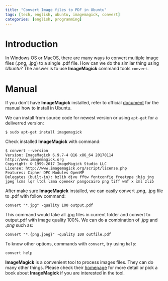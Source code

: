 ```yaml
---
title: "Convert Image files to PDF in Ubuntu"
tags: [tech, english, ubuntu, imagemagick, convert]
categories: [english, programming]
---
```


# Introduction

In Windows OS or MacOS, there are many ways to convert multiple image files (.png, .jpg) to a single .pdf file. How can we do the similar thing using *Ubuntu*? The answer is to use **ImageMagick** command tools `convert`.

<script async src="//pagead2.googlesyndication.com/pagead/js/adsbygoogle.js"></script>
<ins class="adsbygoogle"
     style="display:block; text-align:center;"
     data-ad-layout="in-article"
     data-ad-format="fluid"
     data-ad-client="ca-pub-2750437710821247"
     data-ad-slot="8905029259"></ins>
<script>
     (adsbygoogle = window.adsbygoogle || []).push({});
</script>

# Manual

If you don't have **ImageMagick** installed, refer to official [document]() for the manual how to install in Ubuntu.

We can install from source code for newest version or using `apt-get` for a deliverred version:

```
$ sudo apt-get install imagemagick
```

Check installed **ImageMagick** with command:

```
$ convert --version
Version: ImageMagick 6.9.7-4 Q16 x86_64 20170114 http://www.imagemagick.org
Copyright: © 1999-2017 ImageMagick Studio LLC
License: http://www.imagemagick.org/script/license.php
Features: Cipher DPC Modules OpenMP 
Delegates (built-in): bzlib djvu fftw fontconfig freetype jbig jng jpeg lcms lqr ltdl lzma openexr pangocairo png tiff wmf x xml zlib
```

After make sure **ImageMagick** installed, we can easily convert .png, .jpg file to .pdf with follow command:

```
convert "*.jpg" -quality 100 output.pdf
```

This command would take all .jpg files in current folder and convert to output.pdf with image quality 100%. We can do a combination of *.jpg* and *.png* such as:

```
convert "*.{png,jpeg}" -quality 100 outfile.pdf
```

To know other options, commands with `convert`, try using `help`:

```
convert help
```

**ImageMagick** is a convenient tool to process images files. They can do many other things. Please check their [homepage](http://www.imagemagick.org) for more detail or pick a book about **ImageMagick** if you are interested in the tool.

<script async src="//pagead2.googlesyndication.com/pagead/js/adsbygoogle.js"></script>
<ins class="adsbygoogle"
     style="display:block; text-align:center;"
     data-ad-layout="in-article"
     data-ad-format="fluid"
     data-ad-client="ca-pub-2750437710821247"
     data-ad-slot="8905029259"></ins>
<script>
     (adsbygoogle = window.adsbygoogle || []).push({});
</script>
